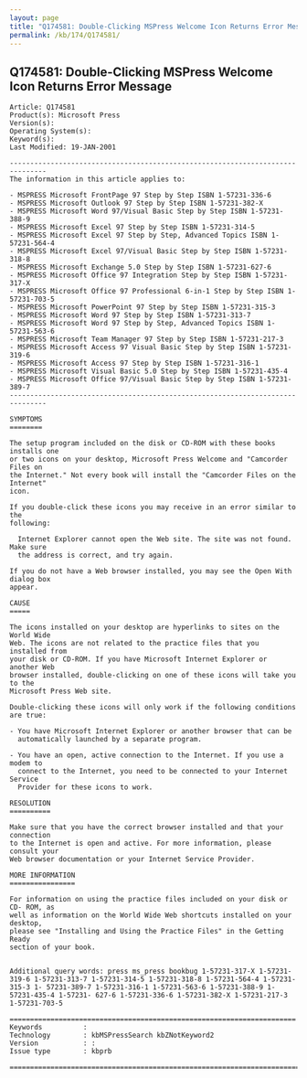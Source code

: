 ```yaml
---
layout: page
title: "Q174581: Double-Clicking MSPress Welcome Icon Returns Error Message"
permalink: /kb/174/Q174581/
---
```


## Q174581: Double-Clicking MSPress Welcome Icon Returns Error Message

	Article: Q174581
	Product(s): Microsoft Press
	Version(s): 
	Operating System(s): 
	Keyword(s): 
	Last Modified: 19-JAN-2001
	
	-------------------------------------------------------------------------------
	The information in this article applies to:
	
	- MSPRESS Microsoft FrontPage 97 Step by Step ISBN 1-57231-336-6 
	- MSPRESS Microsoft Outlook 97 Step by Step ISBN 1-57231-382-X 
	- MSPRESS Microsoft Word 97/Visual Basic Step by Step ISBN 1-57231-388-9 
	- MSPRESS Microsoft Excel 97 Step by Step ISBN 1-57231-314-5 
	- MSPRESS Microsoft Excel 97 Step by Step, Advanced Topics ISBN 1-57231-564-4 
	- MSPRESS Microsoft Excel 97/Visual Basic Step by Step ISBN 1-57231-318-8 
	- MSPRESS Microsoft Exchange 5.0 Step by Step ISBN 1-57231-627-6 
	- MSPRESS Microsoft Office 97 Integration Step by Step ISBN 1-57231-317-X 
	- MSPRESS Microsoft Office 97 Professional 6-in-1 Step by Step ISBN 1-57231-703-5 
	- MSPRESS Microsoft PowerPoint 97 Step by Step ISBN 1-57231-315-3 
	- MSPRESS Microsoft Word 97 Step by Step ISBN 1-57231-313-7 
	- MSPRESS Microsoft Word 97 Step by Step, Advanced Topics ISBN 1-57231-563-6 
	- MSPRESS Microsoft Team Manager 97 Step by Step ISBN 1-57231-217-3 
	- MSPRESS Microsoft Access 97 Visual Basic Step by Step ISBN 1-57231-319-6 
	- MSPRESS Microsoft Access 97 Step by Step ISBN 1-57231-316-1 
	- MSPRESS Microsoft Visual Basic 5.0 Step by Step ISBN 1-57231-435-4 
	- MSPRESS Microsoft Office 97/Visual Basic Step by Step ISBN 1-57231-389-7 
	-------------------------------------------------------------------------------
	
	SYMPTOMS
	========
	
	The setup program included on the disk or CD-ROM with these books installs one
	or two icons on your desktop, Microsoft Press Welcome and "Camcorder Files on
	the Internet." Not every book will install the "Camcorder Files on the Internet"
	icon.
	
	If you double-click these icons you may receive in an error similar to the
	following:
	
	  Internet Explorer cannot open the Web site. The site was not found. Make sure
	  the address is correct, and try again.
	
	If you do not have a Web browser installed, you may see the Open With dialog box
	appear.
	
	CAUSE
	=====
	
	The icons installed on your desktop are hyperlinks to sites on the World Wide
	Web. The icons are not related to the practice files that you installed from
	your disk or CD-ROM. If you have Microsoft Internet Explorer or another Web
	browser installed, double-clicking on one of these icons will take you to the
	Microsoft Press Web site.
	
	Double-clicking these icons will only work if the following conditions are true:
	
	- You have Microsoft Internet Explorer or another browser that can be
	  automatically launched by a separate program.
	
	- You have an open, active connection to the Internet. If you use a modem to
	  connect to the Internet, you need to be connected to your Internet Service
	  Provider for these icons to work.
	
	RESOLUTION
	==========
	
	Make sure that you have the correct browser installed and that your connection
	to the Internet is open and active. For more information, please consult your
	Web browser documentation or your Internet Service Provider.
	
	MORE INFORMATION
	================
	
	For information on using the practice files included on your disk or CD- ROM, as
	well as information on the World Wide Web shortcuts installed on your desktop,
	please see "Installing and Using the Practice Files" in the Getting Ready
	section of your book.
	
	
	Additional query words: press ms_press bookbug 1-57231-317-X 1-57231-319-6 1-57231-313-7 1-57231-314-5 1-57231-318-8 1-57231-564-4 1-57231-315-3 1- 57231-389-7 1-57231-316-1 1-57231-563-6 1-57231-388-9 1-57231-435-4 1-57231- 627-6 1-57231-336-6 1-57231-382-X 1-57231-217-3 1-57231-703-5
	
	======================================================================
	Keywords          :  
	Technology        : kbMSPressSearch kbZNotKeyword2
	Version           : :
	Issue type        : kbprb
	
	=============================================================================
	
